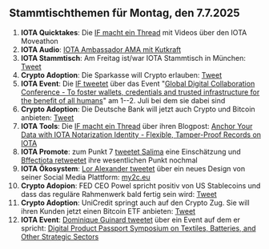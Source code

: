 ## Stammtischthemen für Montag, den 7.7.2025 

1. **IOTA Quicktakes**: Die [IF macht ein Thread](https://x.com/iota/status/1939700571658653972) mit Videos über den IOTA Moveathon
2. **IOTA Audio**: [IOTA Ambassador AMA mit Kutkraft](https://x.com/kutkraft/status/1939154991740264811)
3. **IOTA Stammtisch**: Am Freitag ist/war IOTA Stammtisch in München: [Tweet](https://x.com/IotaMunchen/status/1939980968183448047)
4. **Crypto Adoption**: Die Sparkasse will Crypto erlauben: [Tweet](https://x.com/Vivek4real_/status/1939750882091872648)
5. **IOTA Event**: Die [IF tweetet](https://x.com/iota/status/1939987344238563547) über das Event "[Global Digital Collaboration Conference - To foster wallets, credentials and trusted infrastructure for the benefit of all humans](https://globaldigitalcollaboration.org/)" am 1--2. Juli bei dem sie dabei sind
6. **Crypto Adoption**: Die Deutsche Bank will jetzt auch Crypto und Bitcoin anbieten: [Tweet](https://x.com/Vivek4real_/status/1939995911410659378)
7. **IOTA Tools**: Die [IF macht ein Thread](https://x.com/iota/status/1940032740197335173) über ihren Blogpost: [Anchor Your Data with IOTA Notarization Identity - Flexible, Tamper-Proof Records on IOTA](https://blog.iota.org/iota-notarization/)
8. **IOTA Promote**: zum Punkt 7 [tweetet Salima](https://x.com/Salimasbegum/status/1940048864934793217) eine Einschätzung und [Bffectiota retweetet](https://x.com/karlaxelm/status/1940086833607479650) ihre wesentlichen Punkt nochmal
9. **IOTA Ökosystem**: [Lor Alexander tweetet](https://x.com/shortaktien/status/1940141542863257787) über ein neues Design von seiner Social Media Plattform: [my2c.eu](https://my2c.eu/)
10. **Crypto Adopion**: FED CEO Powel spricht positiv von US Stablecoins und dass das reguläre Rahmenwerk bald fertig sein wird: [Tweet](https://x.com/WatcherGuru/status/1940062442513715392)
11. **Crypto Adoption**: UniCredit springt auch auf den Crypto Zug. Sie will ihren Kunden jetzt einen Bitcoin ETF anbieten: [Tweet](https://x.com/coinbureau/status/1940279092730880434)
12. **IOTA Event**: [Dominique Guinard tweetet](https://x.com/domguinard/status/1940291025282761031) über ein Event auf dem er spricht: [Digital Product Passport Symposium on Textiles, Batteries, and Other Strategic Sectors](https://unece.org/trade/events/digital-product-passport-symposium-textiles-batteries-and-other-strategic-sectors)
